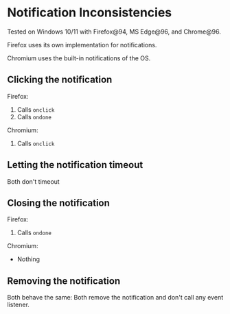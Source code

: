 # Notification Inconsistencies

Tested on Windows 10/11 with Firefox@94, MS Edge@96, and Chrome@96.

Firefox uses its own implementation for notifications.

Chromium uses the built-in notifications of the OS.

## Clicking the notification

Firefox:

1. Calls `onclick`
1. Calls `ondone`

Chromium:

1. Calls `onclick`

## Letting the notification timeout

Both don't timeout

## Closing the notification

Firefox:

1. Calls `ondone`

Chromium:

- Nothing

## Removing the notification

Both behave the same:
Both remove the notification and don't call any event listener.
